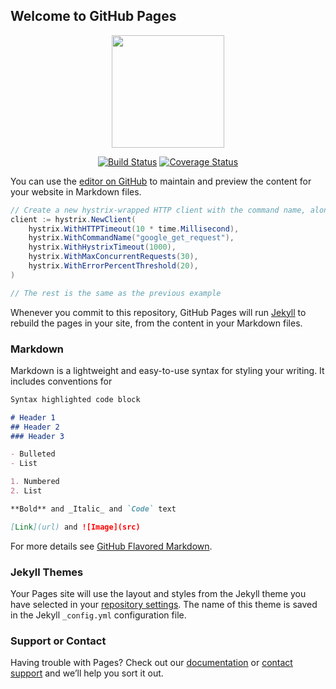 ## Welcome to GitHub Pages

<p align="center"><img src="https://github.com/Razzaz/djik-path/blob/master/logo.svg" width="180"></p>
<p align="center">
<a href="https://travis-ci.org/Razzaz/djik-path"><img src="https://travis-ci.org/Razzaz/djik-path.svg?branch=master" alt="Build Status"></img></a>
<a href='https://coveralls.io/github/Razzaz/djik-path?branch=master'><img src='https://coveralls.io/repos/github/Razzaz/djik-path/badge.svg?branch=master' alt='Coverage Status' /></a>
</p>

You can use the [editor on GitHub](https://github.com/Razzaz/djik-path/edit/master/README.md) to maintain and preview the content for your website in Markdown files.

```java
// Create a new hystrix-wrapped HTTP client with the command name, along with other required options
client := hystrix.NewClient(
	hystrix.WithHTTPTimeout(10 * time.Millisecond),
	hystrix.WithCommandName("google_get_request"),
	hystrix.WithHystrixTimeout(1000),
	hystrix.WithMaxConcurrentRequests(30),
	hystrix.WithErrorPercentThreshold(20),
)

// The rest is the same as the previous example
```

Whenever you commit to this repository, GitHub Pages will run [Jekyll](https://jekyllrb.com/) to rebuild the pages in your site, from the content in your Markdown files.

### Markdown

Markdown is a lightweight and easy-to-use syntax for styling your writing. It includes conventions for

```markdown
Syntax highlighted code block

# Header 1
## Header 2
### Header 3

- Bulleted
- List

1. Numbered
2. List

**Bold** and _Italic_ and `Code` text

[Link](url) and ![Image](src)
```

For more details see [GitHub Flavored Markdown](https://guides.github.com/features/mastering-markdown/).

### Jekyll Themes

Your Pages site will use the layout and styles from the Jekyll theme you have selected in your [repository settings](https://github.com/Razzaz/djik-path/settings). The name of this theme is saved in the Jekyll `_config.yml` configuration file.

### Support or Contact

Having trouble with Pages? Check out our [documentation](https://help.github.com/categories/github-pages-basics/) or [contact support](https://github.com/contact) and we’ll help you sort it out.
